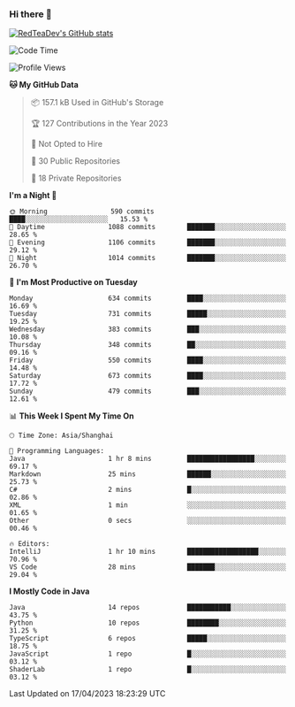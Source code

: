 ### Hi there 👋

<!--
**RedTeaDev/RedTeaDev** is a ✨ _special_ ✨ repository because its `README.md` (this file) appears on your GitHub profile.

Here are some ideas to get you started:

- 🔭 I’m currently working on ...
- 🌱 I’m currently learning ...
- 👯 I’m looking to collaborate on ...
- 🤔 I’m looking for help with ...
- 💬 Ask me about ...
- 📫 How to reach me: ...
- 😄 Pronouns: ...
- ⚡ Fun fact: ...
-->

<!--
[![wakatime](https://wakatime.com/badge/user/6b101ed0-04c0-4490-9283-eb61f2efff96.svg)](https://wakatime.com/@6b101ed0-04c0-4490-9283-eb61f2efff96)
!-->

[![RedTeaDev's GitHub stats](https://github-readme-stats.vercel.app/api?username=RedTeaDev)](https://github.com/anuraghazra/github-readme-stats)
<!--
[![willianrod's wakatime stats](https://github-readme-stats.vercel.app/api/wakatime?username=RedTeaDev)](https://github.com/anuraghazra/github-readme-stats)
!-->
<!--START_SECTION:waka-->
![Code Time](http://img.shields.io/badge/Code%20Time-1%2C342%20hrs%2040%20mins-blue)

![Profile Views](http://img.shields.io/badge/Profile%20Views-0-blue)

**🐱 My GitHub Data** 

> 📦 157.1 kB Used in GitHub's Storage 
 > 
> 🏆 127 Contributions in the Year 2023
 > 
> 🚫 Not Opted to Hire
 > 
> 📜 30 Public Repositories 
 > 
> 🔑 18 Private Repositories 
 > 
**I'm a Night 🦉** 

```text
🌞 Morning                590 commits         ████░░░░░░░░░░░░░░░░░░░░░   15.53 % 
🌆 Daytime                1088 commits        ███████░░░░░░░░░░░░░░░░░░   28.65 % 
🌃 Evening                1106 commits        ███████░░░░░░░░░░░░░░░░░░   29.12 % 
🌙 Night                  1014 commits        ███████░░░░░░░░░░░░░░░░░░   26.70 % 
```
📅 **I'm Most Productive on Tuesday** 

```text
Monday                   634 commits         ████░░░░░░░░░░░░░░░░░░░░░   16.69 % 
Tuesday                  731 commits         █████░░░░░░░░░░░░░░░░░░░░   19.25 % 
Wednesday                383 commits         ███░░░░░░░░░░░░░░░░░░░░░░   10.08 % 
Thursday                 348 commits         ██░░░░░░░░░░░░░░░░░░░░░░░   09.16 % 
Friday                   550 commits         ████░░░░░░░░░░░░░░░░░░░░░   14.48 % 
Saturday                 673 commits         ████░░░░░░░░░░░░░░░░░░░░░   17.72 % 
Sunday                   479 commits         ███░░░░░░░░░░░░░░░░░░░░░░   12.61 % 
```


📊 **This Week I Spent My Time On** 

```text
🕑︎ Time Zone: Asia/Shanghai

💬 Programming Languages: 
Java                     1 hr 8 mins         █████████████████░░░░░░░░   69.17 % 
Markdown                 25 mins             ██████░░░░░░░░░░░░░░░░░░░   25.73 % 
C#                       2 mins              █░░░░░░░░░░░░░░░░░░░░░░░░   02.86 % 
XML                      1 min               ░░░░░░░░░░░░░░░░░░░░░░░░░   01.65 % 
Other                    0 secs              ░░░░░░░░░░░░░░░░░░░░░░░░░   00.46 % 

🔥 Editors: 
IntelliJ                 1 hr 10 mins        ██████████████████░░░░░░░   70.96 % 
VS Code                  28 mins             ███████░░░░░░░░░░░░░░░░░░   29.04 % 
```

**I Mostly Code in Java** 

```text
Java                     14 repos            ███████████░░░░░░░░░░░░░░   43.75 % 
Python                   10 repos            ████████░░░░░░░░░░░░░░░░░   31.25 % 
TypeScript               6 repos             █████░░░░░░░░░░░░░░░░░░░░   18.75 % 
JavaScript               1 repo              █░░░░░░░░░░░░░░░░░░░░░░░░   03.12 % 
ShaderLab                1 repo              █░░░░░░░░░░░░░░░░░░░░░░░░   03.12 % 
```




 Last Updated on 17/04/2023 18:23:29 UTC
<!--END_SECTION:waka-->


